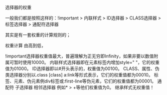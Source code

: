 选择器的权重

一般我们都是按照这样的：!important > 内联样式 > ID选择器 > CLASS选择器 > 标签选择器 > 通配符选择器

其实是有一套权重的计算规则的；

权重计算 由高到低，

!important选择器权重值最大，普遍理解为正无穷即Infinity，如果非要以数值附属可暂时使用10000。
内联样式选择器即在元素标签内增加style=" "，它的权重值为01000。
ID选择器即以#开头表示的，权重值为00100。
CLASS、属性、伪类选择器分别以.class [class] a:link等形式表示，它们的权重值都为00010。
标签、元素、伪元素例div标签或:first-line等伪元素，它们的权重值都为00001。
通配符 子选择器 相邻选择器 例如* > +等他们权重值为0。
继承样式无权重值！ 
